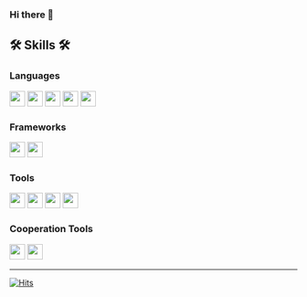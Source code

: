 ### Hi there 👋

<!--
**qhrhkd550/qhrhkd550** is a ✨ _special_ ✨ repository because its `README.md` (this file) appears on your GitHub profile.

Here are some ideas to get you started:

- 🔭 I’m currently working on ...
- 🌱 I’m currently learning ...
- 👯 I’m looking to collaborate on ...
- 🤔 I’m looking for help with ...
- 💬 Ask me about ...
- 📫 How to reach me: ...
- 😄 Pronouns: ...
- ⚡ Fun fact: ...
-->



## 🛠 Skills 🛠  

### Languages
<img src="https://img.shields.io/badge/Python-3776AB.svg?&style=flat-square&logo=Python&logoColor=white" height="27">
<img src="https://img.shields.io/badge/Java-007396.svg?&style=flat-square&logo=Java&logoColor=white" height="27">
<img src="https://img.shields.io/badge/MySQL-4479A1.svg?&style=flat-square&logo=MySQL&logoColor=white" height="27">
<img src="https://img.shields.io/badge/SQLite-003B57.svg?&style=flat-square&logo=SQLite&logoColor=white" height="27">
<img src="https://img.shields.io/badge/Elasticsearch-005571.svg?&style=flat-square&logo=Elasticsearch&logoColor=white" height="27">

### Frameworks
<img src="https://img.shields.io/badge/Django-092E20.svg?&style=flat-square&logo=Django&logoColor=white" height="27">
<img src="https://img.shields.io/badge/Spring-6DB33F.svg?&style=flat-square&logo=Spring&logoColor=white" height="27">

### Tools
<div>
<img src="https://img.shields.io/badge/GitHub-181717.svg?&style=flat-square&logo=GitHub&logoColor=white" height="27">
<img src="https://img.shields.io/badge/Docker-2496ED.svg?&style=flat-square&logo=Docker&logoColor=white" height="27">
<img src="https://img.shields.io/badge/Jupyter-F37626.svg?&style=flat-square&logo=Jupyter&logoColor=white" height="27">
<img src="https://img.shields.io/badge/PyTorch-EE4C2C.svg?&style=flat-square&logo=PyTorch&logoColor=white" height="27">
</div>

### Cooperation Tools
<div>
<img src="https://img.shields.io/badge/Slack-4A154B.svg?&style=flat-square&logo=Slack&logoColor=white" height="27">
<img src="https://img.shields.io/badge/Mattermost-0058CC.svg?&style=flat-square&logo=Mattermost&logoColor=white" height="27">
</div>

<hr>

[![Hits](https://hits.seeyoufarm.com/api/count/incr/badge.svg?url=https%3A%2F%2Fgithub.com%2Fgpigp&count_bg=%231D6A96&title_bg=%2385B8CB&icon=bilibili.svg&icon_color=%23283B42&title=2DAY&edge_flat=true)](https://hits.seeyoufarm.com)
